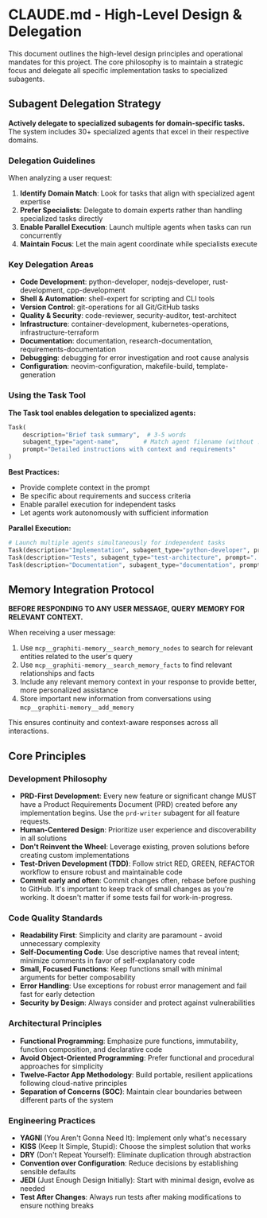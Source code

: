 # CLAUDE.md - High-Level Design & Delegation

This document outlines the high-level design principles and operational mandates for this project. The core philosophy is to maintain a strategic focus and delegate all specific implementation tasks to specialized subagents.

## Subagent Delegation Strategy

**Actively delegate to specialized subagents for domain-specific tasks.** The system includes 30+ specialized agents that excel in their respective domains.

### Delegation Guidelines

When analyzing a user request:
1. **Identify Domain Match**: Look for tasks that align with specialized agent expertise
2. **Prefer Specialists**: Delegate to domain experts rather than handling specialized tasks directly
3. **Enable Parallel Execution**: Launch multiple agents when tasks can run concurrently
4. **Maintain Focus**: Let the main agent coordinate while specialists execute

### Key Delegation Areas

- **Code Development**: python-developer, nodejs-developer, rust-development, cpp-development
- **Shell & Automation**: shell-expert for scripting and CLI tools
- **Version Control**: git-operations for all Git/GitHub tasks
- **Quality & Security**: code-reviewer, security-auditor, test-architect
- **Infrastructure**: container-development, kubernetes-operations, infrastructure-terraform
- **Documentation**: documentation, research-documentation, requirements-documentation
- **Debugging**: debugging for error investigation and root cause analysis
- **Configuration**: neovim-configuration, makefile-build, template-generation

### Using the Task Tool

**The Task tool enables delegation to specialized agents:**

```python
Task(
    description="Brief task summary",  # 3-5 words
    subagent_type="agent-name",       # Match agent filename (without .md)
    prompt="Detailed instructions with context and requirements"
)
```

**Best Practices:**
- Provide complete context in the prompt
- Be specific about requirements and success criteria
- Enable parallel execution for independent tasks
- Let agents work autonomously with sufficient information

**Parallel Execution:**
```python
# Launch multiple agents simultaneously for independent tasks
Task(description="Implementation", subagent_type="python-developer", prompt="...")
Task(description="Tests", subagent_type="test-architecture", prompt="...")
Task(description="Documentation", subagent_type="documentation", prompt="...")
```

## Memory Integration Protocol

**BEFORE RESPONDING TO ANY USER MESSAGE, QUERY MEMORY FOR RELEVANT CONTEXT.**

When receiving a user message:

1. Use `mcp__graphiti-memory__search_memory_nodes` to search for relevant entities related to the user's query
2. Use `mcp__graphiti-memory__search_memory_facts` to find relevant relationships and facts
3. Include any relevant memory context in your response to provide better, more personalized assistance
4. Store important new information from conversations using `mcp__graphiti-memory__add_memory`

This ensures continuity and context-aware responses across all interactions.


## Core Principles

### Development Philosophy

- **PRD-First Development**: Every new feature or significant change MUST have a Product Requirements Document (PRD) created before any implementation begins. Use the `prd-writer` subagent for all feature requests.
- **Human-Centered Design**: Prioritize user experience and discoverability in all solutions
- **Don't Reinvent the Wheel**: Leverage existing, proven solutions before creating custom implementations
- **Test-Driven Development (TDD)**: Follow strict RED, GREEN, REFACTOR workflow to ensure robust and maintainable code
- **Commit early and often**: Commit changes often, rebase before pushing to GitHub. It's important to keep track of small changes as you're working. It doesn't matter if some tests fail for work-in-progress.

### Code Quality Standards

- **Readability First**: Simplicity and clarity are paramount - avoid unnecessary complexity
- **Self-Documenting Code**: Use descriptive names that reveal intent; minimize comments in favor of self-explanatory code
- **Small, Focused Functions**: Keep functions small with minimal arguments for better composability
- **Error Handling**: Use exceptions for robust error management and fail fast for early detection
- **Security by Design**: Always consider and protect against vulnerabilities

### Architectural Principles

- **Functional Programming**: Emphasize pure functions, immutability, function composition, and declarative code
- **Avoid Object-Oriented Programming**: Prefer functional and procedural approaches for simplicity
- **Twelve-Factor App Methodology**: Build portable, resilient applications following cloud-native principles
- **Separation of Concerns (SOC)**: Maintain clear boundaries between different parts of the system

### Engineering Practices

- **YAGNI** (You Aren't Gonna Need It): Implement only what's necessary
- **KISS** (Keep It Simple, Stupid): Choose the simplest solution that works
- **DRY** (Don't Repeat Yourself): Eliminate duplication through abstraction
- **Convention over Configuration**: Reduce decisions by establishing sensible defaults
- **JEDI** (Just Enough Design Initially): Start with minimal design, evolve as needed
- **Test After Changes**: Always run tests after making modifications to ensure nothing breaks
